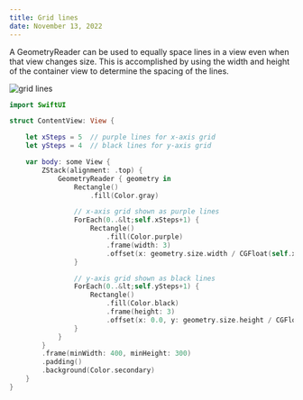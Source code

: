 ```yaml
---
title: Grid lines
date: November 13, 2022
---
```


A GeometryReader can be used to equally space lines in a view even when that view changes size. This is accomplished by using the width and height of the container view to determine the spacing of the lines.

<img src="../images/geom-grid-lines.png" style="max-width:400px;" alt="grid lines">

```swift
import SwiftUI

struct ContentView: View {

    let xSteps = 5  // purple lines for x-axis grid
    let ySteps = 4  // black lines for y-axis grid

    var body: some View {
        ZStack(alignment: .top) {
            GeometryReader { geometry in
                Rectangle()
                    .fill(Color.gray)

                // x-axis grid shown as purple lines
                ForEach(0..&lt;self.xSteps+1) {
                    Rectangle()
                        .fill(Color.purple)
                        .frame(width: 3)
                        .offset(x: geometry.size.width / CGFloat(self.xSteps) * CGFloat($0), y: 0.0)
                }

                // y-axis grid shown as black lines
                ForEach(0..&lt;self.ySteps+1) {
                    Rectangle()
                        .fill(Color.black)
                        .frame(height: 3)
                        .offset(x: 0.0, y: geometry.size.height / CGFloat(self.ySteps) * CGFloat($0))
                }
            }
        }
        .frame(minWidth: 400, minHeight: 300)
        .padding()
        .background(Color.secondary)
    }
}
```
